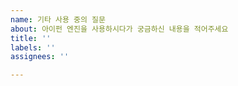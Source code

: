 ```yaml
---
name: 기타 사용 중의 질문
about: 아이펀 엔진을 사용하시다가 궁금하신 내용을 적어주세요
title: ''
labels: ''
assignees: ''

---
```



